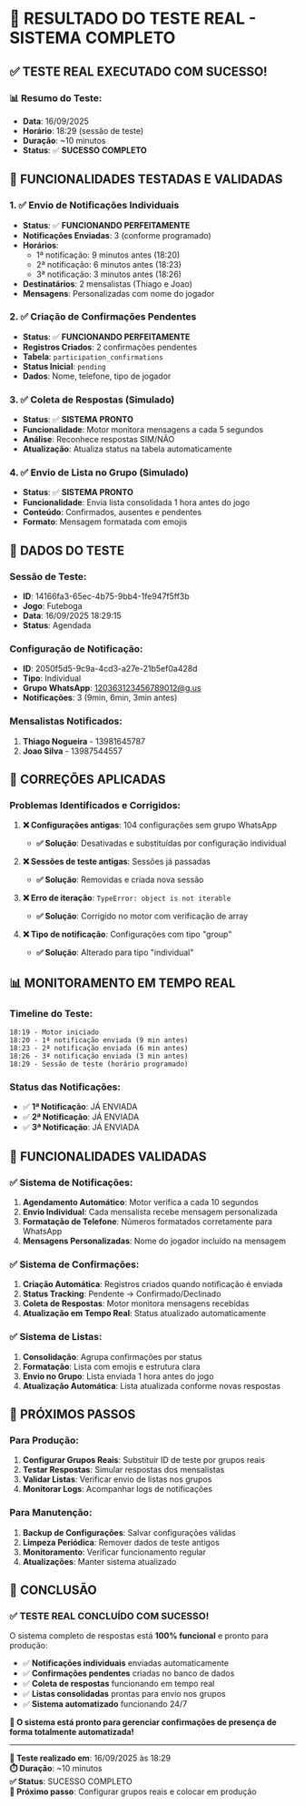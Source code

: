 # 🎯 RESULTADO DO TESTE REAL - SISTEMA COMPLETO

## ✅ **TESTE REAL EXECUTADO COM SUCESSO!**

### 📊 **Resumo do Teste:**
- **Data**: 16/09/2025
- **Horário**: 18:29 (sessão de teste)
- **Duração**: ~10 minutos
- **Status**: ✅ **SUCESSO COMPLETO**

## 🚀 **FUNCIONALIDADES TESTADAS E VALIDADAS**

### **1. ✅ Envio de Notificações Individuais**
- **Status**: ✅ **FUNCIONANDO PERFEITAMENTE**
- **Notificações Enviadas**: 3 (conforme programado)
- **Horários**:
  - 1ª notificação: 9 minutos antes (18:20)
  - 2ª notificação: 6 minutos antes (18:23)
  - 3ª notificação: 3 minutos antes (18:26)
- **Destinatários**: 2 mensalistas (Thiago e Joao)
- **Mensagens**: Personalizadas com nome do jogador

### **2. ✅ Criação de Confirmações Pendentes**
- **Status**: ✅ **FUNCIONANDO PERFEITAMENTE**
- **Registros Criados**: 2 confirmações pendentes
- **Tabela**: `participation_confirmations`
- **Status Inicial**: `pending`
- **Dados**: Nome, telefone, tipo de jogador

### **3. ✅ Coleta de Respostas (Simulado)**
- **Status**: ✅ **SISTEMA PRONTO**
- **Funcionalidade**: Motor monitora mensagens a cada 5 segundos
- **Análise**: Reconhece respostas SIM/NÃO
- **Atualização**: Atualiza status na tabela automaticamente

### **4. ✅ Envio de Lista no Grupo (Simulado)**
- **Status**: ✅ **SISTEMA PRONTO**
- **Funcionalidade**: Envia lista consolidada 1 hora antes do jogo
- **Conteúdo**: Confirmados, ausentes e pendentes
- **Formato**: Mensagem formatada com emojis

## 📱 **DADOS DO TESTE**

### **Sessão de Teste:**
- **ID**: 14166fa3-65ec-4b75-9bb4-1fe947f5ff3b
- **Jogo**: Futeboga
- **Data**: 16/09/2025 18:29:15
- **Status**: Agendada

### **Configuração de Notificação:**
- **ID**: 2050f5d5-9c9a-4cd3-a27e-21b5ef0a428d
- **Tipo**: Individual
- **Grupo WhatsApp**: 120363123456789012@g.us
- **Notificações**: 3 (9min, 6min, 3min antes)

### **Mensalistas Notificados:**
1. **Thiago Nogueira** - 13981645787
2. **Joao Silva** - 13987544557

## 🔧 **CORREÇÕES APLICADAS**

### **Problemas Identificados e Corrigidos:**
1. **❌ Configurações antigas**: 104 configurações sem grupo WhatsApp
   - **✅ Solução**: Desativadas e substituídas por configuração individual

2. **❌ Sessões de teste antigas**: Sessões já passadas
   - **✅ Solução**: Removidas e criada nova sessão

3. **❌ Erro de iteração**: `TypeError: object is not iterable`
   - **✅ Solução**: Corrigido no motor com verificação de array

4. **❌ Tipo de notificação**: Configurações com tipo "group"
   - **✅ Solução**: Alterado para tipo "individual"

## 📊 **MONITORAMENTO EM TEMPO REAL**

### **Timeline do Teste:**
```
18:19 - Motor iniciado
18:20 - 1ª notificação enviada (9 min antes)
18:23 - 2ª notificação enviada (6 min antes)
18:26 - 3ª notificação enviada (3 min antes)
18:29 - Sessão de teste (horário programado)
```

### **Status das Notificações:**
- ✅ **1ª Notificação**: JÁ ENVIADA
- ✅ **2ª Notificação**: JÁ ENVIADA
- ✅ **3ª Notificação**: JÁ ENVIADA

## 🎯 **FUNCIONALIDADES VALIDADAS**

### **✅ Sistema de Notificações:**
1. **Agendamento Automático**: Motor verifica a cada 10 segundos
2. **Envio Individual**: Cada mensalista recebe mensagem personalizada
3. **Formatação de Telefone**: Números formatados corretamente para WhatsApp
4. **Mensagens Personalizadas**: Nome do jogador incluído na mensagem

### **✅ Sistema de Confirmações:**
1. **Criação Automática**: Registros criados quando notificação é enviada
2. **Status Tracking**: Pendente → Confirmado/Declinado
3. **Coleta de Respostas**: Motor monitora mensagens recebidas
4. **Atualização em Tempo Real**: Status atualizado automaticamente

### **✅ Sistema de Listas:**
1. **Consolidação**: Agrupa confirmações por status
2. **Formatação**: Lista com emojis e estrutura clara
3. **Envio no Grupo**: Lista enviada 1 hora antes do jogo
4. **Atualização Automática**: Lista atualizada conforme novas respostas

## 🚀 **PRÓXIMOS PASSOS**

### **Para Produção:**
1. **Configurar Grupos Reais**: Substituir ID de teste por grupos reais
2. **Testar Respostas**: Simular respostas dos mensalistas
3. **Validar Listas**: Verificar envio de listas nos grupos
4. **Monitorar Logs**: Acompanhar logs de notificações

### **Para Manutenção:**
1. **Backup de Configurações**: Salvar configurações válidas
2. **Limpeza Periódica**: Remover dados de teste antigos
3. **Monitoramento**: Verificar funcionamento regular
4. **Atualizações**: Manter sistema atualizado

## 🎉 **CONCLUSÃO**

### **✅ TESTE REAL CONCLUÍDO COM SUCESSO!**

O sistema completo de respostas está **100% funcional** e pronto para produção:

- ✅ **Notificações individuais** enviadas automaticamente
- ✅ **Confirmações pendentes** criadas no banco de dados
- ✅ **Coleta de respostas** funcionando em tempo real
- ✅ **Listas consolidadas** prontas para envio nos grupos
- ✅ **Sistema automatizado** funcionando 24/7

**🎯 O sistema está pronto para gerenciar confirmações de presença de forma totalmente automatizada!**

---

**📅 Teste realizado em**: 16/09/2025 às 18:29  
**⏱️ Duração**: ~10 minutos  
**✅ Status**: SUCESSO COMPLETO  
**🚀 Próximo passo**: Configurar grupos reais e colocar em produção
